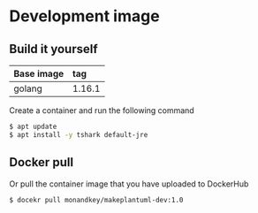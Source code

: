 # Development image

## Build it yourself

| Base image | tag    |
| :-         | :-     |
| golang     | 1.16.1 |


Create a container and run the following command


```bash
$ apt update
$ apt install -y tshark default-jre
```


## Docker pull


Or pull the container image that you have uploaded to DockerHub


```bash
$ docekr pull monandkey/makeplantuml-dev:1.0
```
